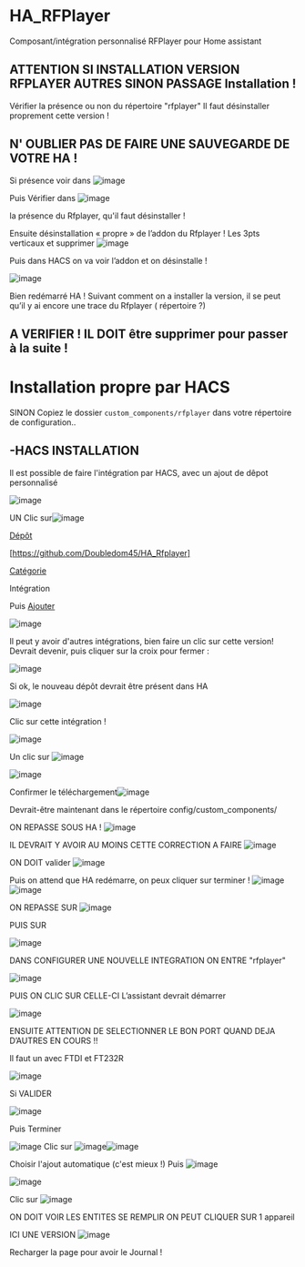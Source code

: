 # HA_RFPlayer

Composant/intégration personnalisé RFPlayer pour Home assistant

## ATTENTION SI INSTALLATION VERSION RFPLAYER AUTRES SINON PASSAGE Installation !
Vérifier la présence ou non du répertoire "rfplayer"
Il faut désinstaller proprement cette version !
## N' OUBLIER PAS DE FAIRE UNE SAUVEGARDE DE VOTRE HA !
Si présence voir dans ![image](https://user-images.githubusercontent.com/97252459/224483549-5ce9f3e0-9eee-4d9f-b7d3-cd8e0eae232e.png)

Puis Vérifier dans ![image](https://user-images.githubusercontent.com/97252459/224483582-366479e1-230b-46ce-a170-0b7bc17d2ddb.png)

la présence du Rfplayer, qu'il faut désinstaller !

Ensuite désinstallation « propre » de l’addon du Rfplayer !
Les 3pts verticaux et supprimer
![image](https://user-images.githubusercontent.com/97252459/224483682-32e5f47d-ece7-4342-ba51-a3415cdb1874.png)

Puis dans HACS on va voir l’addon et on désinstalle !

![image](https://user-images.githubusercontent.com/97252459/224483768-021a619c-b07e-4f73-8058-a861582a01e3.png)

Bien redémarré HA !
Suivant comment on a installer la version, il se peut qu’il y ai encore une trace du Rfplayer ( répertoire ?)

## A VERIFIER ! IL DOIT être supprimer pour passer à la suite !

# Installation propre par HACS

SINON Copiez le dossier `custom_components/rfplayer` dans votre répertoire de configuration..

## -HACS INSTALLATION

Il est possible de faire l'intégration par HACS, avec un ajout de dêpot personnalisé 

![image](https://user-images.githubusercontent.com/97252459/224483977-d47eb6af-28e0-4c1e-9b95-9c0b87a44929.png)

UN Clic sur![image](https://user-images.githubusercontent.com/97252459/224484013-7b0516bf-3434-4a84-a113-1d261938c1aa.png)



[Dépôt]()

[https://github.com/Doubledom45/HA_Rfplayer]

[Catégorie]()

Intégration



Puis [Ajouter]()

![image](https://user-images.githubusercontent.com/97252459/236184535-f63ebc80-838e-4631-a72d-5cd2d88b7477.png)

Il peut y avoir d'autres intégrations, bien faire un clic sur cette version!
Devrait devenir, puis cliquer sur la croix pour fermer :

![image](https://user-images.githubusercontent.com/97252459/236185781-54d6aef3-2ac9-49e8-997d-264efde2fe02.png)



Si ok, le nouveau dépôt devrait être présent dans HA

![image](https://user-images.githubusercontent.com/97252459/236187859-ae13d033-4f6c-444c-b28c-a5c1f5b8c299.png)

Clic sur cette intégration !

![image](https://user-images.githubusercontent.com/97252459/236186387-ee45e8b8-86c8-40f1-9a32-21d28023a38c.png)


Un clic sur ![image](https://user-images.githubusercontent.com/97252459/236188971-e68a7b96-ab44-443f-a5d2-103d23f80913.png)

![image](https://user-images.githubusercontent.com/97252459/236189314-6d7ed618-9489-4ece-a52b-6c06ae6afe8c.png)


Confirmer le téléchargement![image](https://user-images.githubusercontent.com/97252459/236189484-90e7afc5-ecc7-4fe8-952a-02c3cd6ba741.png)


Devrait-être maintenant dans le répertoire config/custom_components/

ON REPASSE SOUS HA !
![image](https://user-images.githubusercontent.com/97252459/224484449-29376bec-4bc5-4533-8355-415c88ece7d7.png)

IL DEVRAIT Y AVOIR AU MOINS CETTE CORRECTION A FAIRE
![image](https://user-images.githubusercontent.com/97252459/236189834-5d9777cf-c938-46c3-bea8-a280f54c9a26.png)


ON DOIT valider
![image](https://user-images.githubusercontent.com/97252459/236190042-b66049c1-089e-4f02-874a-d5eb65f26aeb.png)

Puis on attend que HA redémarre, on peux cliquer sur terminer !
![image](https://user-images.githubusercontent.com/97252459/224484520-b18ef2bf-b71f-483a-b4a5-e47e688b3eda.png)
![image](https://user-images.githubusercontent.com/97252459/236193829-dc82ee5c-7fa1-4c0e-86e0-09b26fcbe84e.png)

ON REPASSE SUR
![image](https://user-images.githubusercontent.com/97252459/224484572-51d460f3-ee54-4c91-ae1a-affa70de1280.png)

PUIS SUR

![image](https://user-images.githubusercontent.com/97252459/224484600-09a1095b-0160-4120-b358-fcd74454cadc.png)

DANS CONFIGURER UNE NOUVELLE INTEGRATION
ON ENTRE "rfplayer"

![image](https://user-images.githubusercontent.com/97252459/236191481-c2732228-1446-4666-8a9d-fe6dee69cdff.png)

PUIS ON CLIC SUR CELLE-CI
L’assistant devrait démarrer

![image](https://user-images.githubusercontent.com/97252459/224484864-f75f416d-2b6a-456a-b93f-9df96fcfce18.png)

ENSUITE ATTENTION DE SELECTIONNER LE BON PORT QUAND DEJA D’AUTRES EN COURS !!

Il faut un avec FTDI et FT232R

![image](https://user-images.githubusercontent.com/97252459/224484891-02df16b8-2029-4813-b1a5-6a27ced6bd0d.png)

Si VALIDER

![image](https://user-images.githubusercontent.com/97252459/224484991-24ef2315-98a3-404e-8cf5-5b8899e38073.png)

Puis Terminer

![image](https://user-images.githubusercontent.com/97252459/236192065-10f32514-d76d-4950-9e8c-4545042de21d.png) Clic sur ![image](https://user-images.githubusercontent.com/97252459/236192522-f3733c4c-461b-4ab1-b1d5-1105e4f5a6f7.png)![image](https://user-images.githubusercontent.com/97252459/236192355-c39fe6bf-f33c-4f14-b41a-a01e04ffdbfe.png)

Choisir l'ajout automatique (c'est mieux !) Puis ![image](https://user-images.githubusercontent.com/97252459/236192807-fa193378-9346-497d-9dc4-6d83e33ded0f.png)

![image](https://user-images.githubusercontent.com/97252459/236192977-ac3ce17a-bee3-46f7-b750-6ae53769204a.png)

Clic sur ![image](https://user-images.githubusercontent.com/97252459/236193122-baf6d8d4-f70e-4b92-bbd3-e2776a53f9b4.png)


ON DOIT VOIR LES ENTITES SE REMPLIR ON PEUT CLIQUER SUR 1 appareil

ICI UNE VERSION
![image](https://user-images.githubusercontent.com/97252459/224485058-59eb7b0b-6907-4592-b1c3-ad7a81a20e38.png)

Recharger la page pour avoir le Journal !



